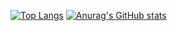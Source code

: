 [![Top Langs](https://github-readme-stats.vercel.app/api/top-langs/?username=anuraghazra&langs_count=8)](https://github.com/anuraghazra/github-readme-stats)
[![Anurag's GitHub stats](https://github-readme-stats.vercel.app/api?username=Baleksas&theme=dracula)](https://github.com/anuraghazra/github-readme-stats)


